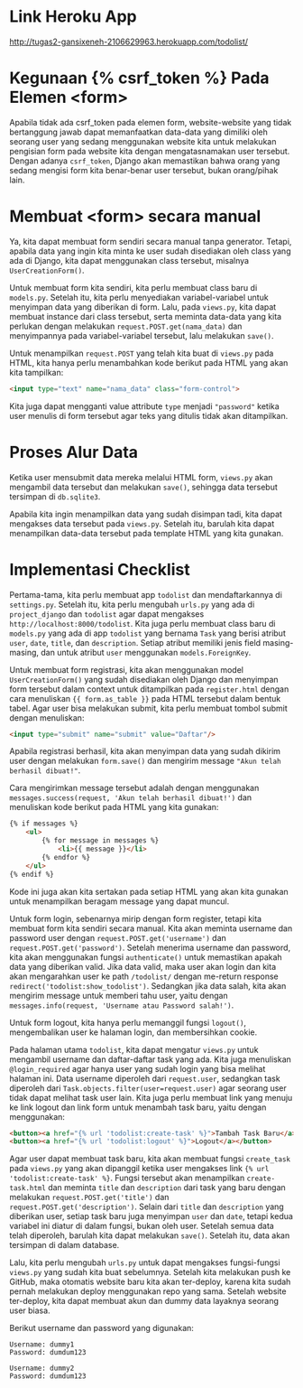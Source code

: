 # Link Heroku App

http://tugas2-gansixeneh-2106629963.herokuapp.com/todolist/

# Kegunaan {% csrf_token %} Pada Elemen \<form\>

Apabila tidak ada csrf_token pada elemen form, website-website yang tidak bertanggung jawab dapat memanfaatkan data-data yang dimiliki oleh seorang user yang sedang menggunakan website kita untuk melakukan pengisian form pada website kita dengan mengatasnamakan user tersebut. Dengan adanya ``csrf_token``, Django akan memastikan bahwa orang yang sedang mengisi form kita benar-benar user tersebut, bukan orang/pihak lain.

# Membuat \<form\> secara manual

Ya, kita dapat membuat form sendiri secara manual tanpa generator. Tetapi, apabila data yang ingin kita minta ke user sudah disediakan oleh class yang ada di Django, kita dapat menggunakan class tersebut, misalnya ``UserCreationForm()``.

Untuk membuat form kita sendiri, kita perlu membuat class baru di ``models.py``. Setelah itu, kita perlu menyediakan variabel-variabel untuk menyimpan data yang diberikan di form. Lalu, pada ``views.py``, kita dapat membuat instance dari class tersebut, serta meminta data-data yang kita perlukan dengan melakukan ``request.POST.get(nama_data)`` dan menyimpannya pada variabel-variabel tersebut, lalu melakukan ``save()``. 

Untuk menampilkan ``request.POST`` yang telah kita buat di ``views.py`` pada HTML, kita hanya perlu menambahkan kode berikut pada HTML yang akan kita tampilkan:

```HTML
<input type="text" name="nama_data" class="form-control">
```

Kita juga dapat mengganti value attribute ``type`` menjadi ``"password"`` ketika user menulis di form tersebut agar teks yang ditulis tidak akan ditampilkan.

# Proses Alur Data

Ketika user mensubmit data mereka melalui HTML form, ``views.py`` akan mengambil data tersebut dan melakukan ``save()``, sehingga data tersebut tersimpan di ``db.sqlite3``.

Apabila kita ingin menampilkan data yang sudah disimpan tadi, kita dapat mengakses data tersebut pada ``views.py``. Setelah itu, barulah kita dapat menampilkan data-data tersebut pada template HTML yang kita gunakan.

# Implementasi Checklist

Pertama-tama, kita perlu membuat app ``todolist`` dan mendaftarkannya di ``settings.py``. Setelah itu, kita perlu mengubah ``urls.py`` yang ada di ``project_django`` dan ``todolist`` agar dapat mengakses ``http://localhost:8000/todolist``. Kita juga perlu membuat class baru di ``models.py`` yang ada di app ``todolist`` yang bernama ``Task`` yang berisi atribut ``user``, ``date``, ``title``, dan ``description``. Setiap atribut memiliki jenis field masing-masing, dan untuk atribut ``user`` menggunakan ``models.ForeignKey``.

Untuk membuat form registrasi, kita akan menggunakan model ``UserCreationForm()`` yang sudah disediakan oleh Django dan menyimpan form tersebut dalam context untuk ditampilkan pada ``register.html`` dengan cara menuliskan ``{{ form.as_table }}`` pada HTML tersebut dalam bentuk tabel. Agar user bisa melakukan submit, kita perlu membuat tombol submit dengan menuliskan:
```HTML
<input type="submit" name="submit" value="Daftar"/>
```
Apabila registrasi berhasil, kita akan menyimpan data yang sudah dikirim user dengan melakukan ``form.save()`` dan mengirim message ``"Akun telah berhasil dibuat!"``.

Cara mengirimkan message tersebut adalah dengan menggunakan ``messages.success(request, 'Akun telah berhasil dibuat!')`` dan menuliskan kode berikut pada HTML yang kita gunakan:
```HTML
{% if messages %}
    <ul>
        {% for message in messages %}
            <li>{{ message }}</li>
        {% endfor %}
    </ul>
{% endif %}
```
Kode ini juga akan kita sertakan pada setiap HTML yang akan kita gunakan untuk menampilkan beragam message yang dapat muncul.

Untuk form login, sebenarnya mirip dengan form register, tetapi kita membuat form kita sendiri secara manual. Kita akan meminta username dan password user dengan ``request.POST.get('username')`` dan ``request.POST.get('password')``. Setelah menerima username dan password, kita akan menggunakan fungsi ``authenticate()`` untuk memastikan apakah data yang diberikan valid. Jika data valid, maka user akan login dan kita akan mengarahkan user ke path ``/todolist/`` dengan me-return response ``redirect('todolist:show_todolist')``. Sedangkan jika data salah, kita akan mengirim message untuk memberi tahu user, yaitu dengan ``messages.info(request, 'Username atau Password salah!')``.

Untuk form logout, kita hanya perlu memanggil fungsi ``logout()``, mengembalikan user ke halaman login, dan membersihkan cookie.

Pada halaman utama ``todolist``, kita dapat mengatur ``views.py`` untuk mengambil username dan daftar-daftar task yang ada. Kita juga menuliskan ``@login_required`` agar hanya user yang sudah login yang bisa melihat halaman ini. Data username diperoleh dari ``request.user``, sedangkan task diperoleh dari ``Task.objects.filter(user=request.user)`` agar seorang user tidak dapat melihat task user lain. Kita juga perlu membuat link yang menuju ke link logout dan link form untuk menambah task baru, yaitu dengan menggunakan:

```HTML
<button><a href="{% url 'todolist:create-task' %}">Tambah Task Baru</a></button>
<button><a href="{% url 'todolist:logout' %}">Logout</a></button>
```

Agar user dapat membuat task baru, kita akan membuat fungsi ``create_task`` pada ``views.py`` yang akan dipanggil ketika user mengakses link ``{% url 'todolist:create-task' %}``. Fungsi tersebut akan menampilkan ``create-task.html`` dan meminta ``title`` dan ``description`` dari task yang baru dengan melakukan ``request.POST.get('title')`` dan ``request.POST.get('description')``. Selain dari ``title`` dan ``description`` yang diberikan user, setiap task baru juga menyimpan ``user`` dan ``date``, tetapi kedua variabel ini diatur di dalam fungsi, bukan oleh user. Setelah semua data telah diperoleh, barulah kita dapat melakukan ``save()``. Setelah itu, data akan tersimpan di dalam database.

Lalu, kita perlu mengubah ``urls.py`` untuk dapat mengakses fungsi-fungsi ``views.py`` yang sudah kita buat sebelumnya. Setelah kita melakukan push ke GitHub, maka otomatis website baru kita akan ter-deploy, karena kita sudah pernah melakukan deploy menggunakan repo yang sama. Setelah website ter-deploy, kita dapat membuat akun dan dummy data layaknya seorang user biasa.

Berikut username dan password yang digunakan:
```
Username: dummy1
Password: dumdum123

Username: dummy2
Password: dumdum123
```